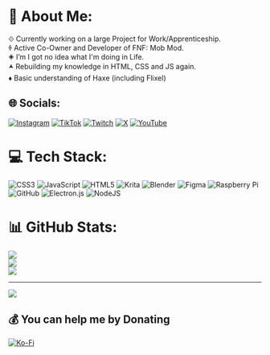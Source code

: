 # 💫 About Me:
⟐ Currently working on a large Project for Work/Apprenticeship. <br>🞠 Active Co-Owner and Developer of FNF: Mob Mod.<br>🞛 I’m I got no idea what I'm doing in Life.<br>🟂 Rebuilding my knowledge in HTML, CSS and JS again.<br>♦ Basic understanding of Haxe (including Flixel)<br>


## 🌐 Socials:
[![Instagram](https://img.shields.io/badge/Instagram-%23E4405F.svg?logo=Instagram&logoColor=white)](https://instagram.com/TracedsProjects) [![TikTok](https://img.shields.io/badge/TikTok-%23000000.svg?logo=TikTok&logoColor=white)](https://tiktok.com/@TracedInPurple) [![Twitch](https://img.shields.io/badge/Twitch-%239146FF.svg?logo=Twitch&logoColor=white)](https://twitch.tv/TracedInPurple) [![X](https://img.shields.io/badge/X-black.svg?logo=X&logoColor=white)](https://x.com/TracedInPurple) [![YouTube](https://img.shields.io/badge/YouTube-%23FF0000.svg?logo=YouTube&logoColor=white)](https://youtube.com/@@TracedinPurple) 

# 💻 Tech Stack:
![CSS3](https://img.shields.io/badge/css3-%231572B6.svg?style=for-the-badge&logo=css3&logoColor=white) ![JavaScript](https://img.shields.io/badge/javascript-%23323330.svg?style=for-the-badge&logo=javascript&logoColor=%23F7DF1E) ![HTML5](https://img.shields.io/badge/html5-%23E34F26.svg?style=for-the-badge&logo=html5&logoColor=white) ![Krita](https://img.shields.io/badge/Krita-203759?style=for-the-badge&logo=krita&logoColor=EEF37B) ![Blender](https://img.shields.io/badge/blender-%23F5792A.svg?style=for-the-badge&logo=blender&logoColor=white) ![Figma](https://img.shields.io/badge/figma-%23F24E1E.svg?style=for-the-badge&logo=figma&logoColor=white) ![Raspberry Pi](https://img.shields.io/badge/-Raspberry_Pi-C51A4A?style=for-the-badge&logo=Raspberry-Pi) ![GitHub](https://img.shields.io/badge/github-%23121011.svg?style=for-the-badge&logo=github&logoColor=white) ![Electron.js](https://img.shields.io/badge/Electron-191970?style=for-the-badge&logo=Electron&logoColor=white) ![NodeJS](https://img.shields.io/badge/node.js-6DA55F?style=for-the-badge&logo=node.js&logoColor=white)
# 📊 GitHub Stats:
![](https://github-readme-stats.vercel.app/api?username=TracedInPurple&theme=dark&hide_border=false&include_all_commits=true&count_private=true)<br/>
![](https://github-readme-streak-stats.herokuapp.com/?user=TracedInPurple&theme=dark&hide_border=false)<br/>
![](https://github-readme-stats.vercel.app/api/top-langs/?username=TracedInPurple&theme=dark&hide_border=false&include_all_commits=true&count_private=true&layout=compact)

---
[![](https://visitcount.itsvg.in/api?id=TracedInPurple&icon=2&color=6)](https://visitcount.itsvg.in)

  ## 💰 You can help me by Donating
  [![Ko-Fi](https://img.shields.io/badge/Ko--fi-F16061?style=for-the-badge&logo=ko-fi&logoColor=white)](https://ko-fi.com/TracedInPurple) 

  
<!-- Proudly created with GPRM ( https://gprm.itsvg.in ) -->
